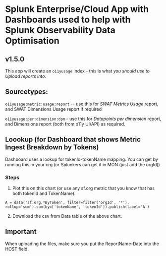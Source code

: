# Splunk Enterprise/Cloud App with Dashboards used to help with Splunk Observability Data Optimisation
## v1.5.0
This app will create an `o11yusage` index - this is what *you should use to Upload reports into*.

## Sourcetypes:
`o11yusage:metric:usage:report` -- use this for *SWAT Metrics Usage* report, and SWAT Dimensions Usage report if required

`o11yusage:per:dimension:dpm` - use this for *Datapoints per dimension* report, and Dimensions report (both from o11y UI/API) as required.

## Loookup (for Dashboard that shows Metric Ingest Breakdown by Tokens)

Dashboard uses a lookup for tokenId-tokenName mapping.
You can get by running this in your org (or Splunkers can get it in MON (just add the orgId))

### Steps
  1. Plot this on this chart (or use any sf.org metric that you know that has both tokenId and TokenName).
  
  `A = data('sf.org.*ByToken', filter=filter('orgId', '*'), rollup='sum').sum(by=['tokenName', 'tokenId']).publish(label='A')`
  
  2. Download the csv from Data table of the above chart.

## Important
When uploading the files, make sure you put the ReportName-Date into the HOST field.
